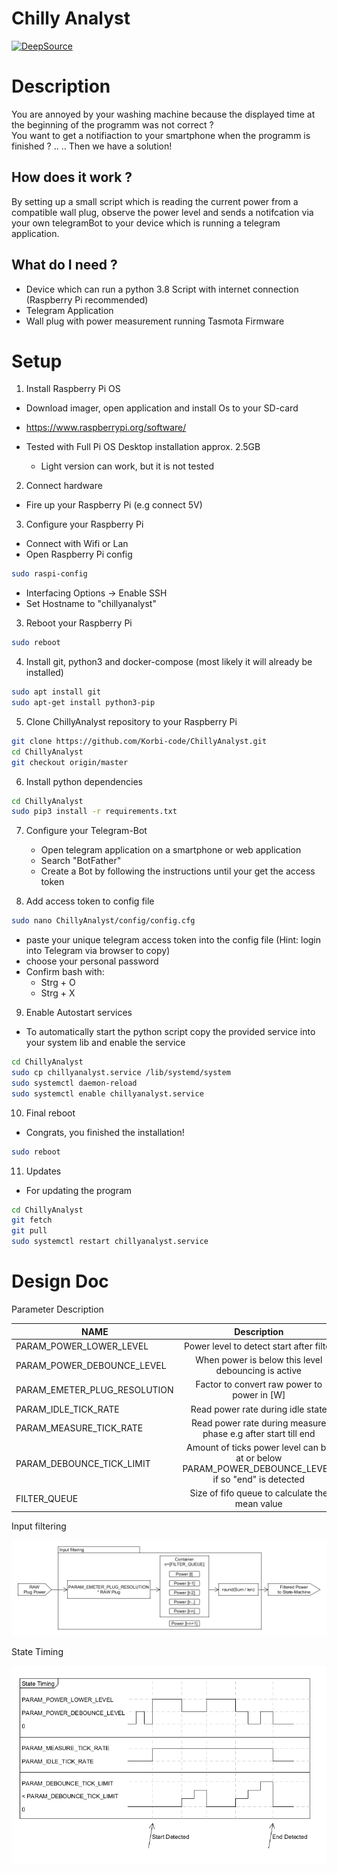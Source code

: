 # Chilly Analyst
[![DeepSource](https://static.deepsource.io/deepsource-badge-light-mini.svg)](https://deepsource.io/gh/Korbi-code/ChillyAnalyst/?ref=repository-badge)

# Description
You are annoyed by your washing machine because the displayed time at the beginning of the programm was not correct ?  
You want to get a notifiaction to your smartphone when the programm is finished ? 
..
..
Then we have a solution!  

## How does it work ? 
By setting up a small script which is reading the current power from a compatible wall plug, observe the power level and sends a notifcation via your own telegramBot to your device which is running a telegram application. 

## What do I need ? 
- Device which can run a python 3.8 Script with internet connection (Raspberry Pi recommended) 
- Telegram Application
- Wall plug with power measurement running Tasmota Firmware

# Setup

1. Install Raspberry Pi OS
- Download imager, open application and install Os to your SD-card
- https://www.raspberrypi.org/software/

- Tested with Full Pi OS Desktop installation approx. 2.5GB
    - Light version can work, but it is not tested

 
2. Connect hardware
- Fire up your Raspberry Pi (e.g connect 5V)


3. Configure your Raspberry Pi
 - Connect with Wifi or Lan
 - Open Raspberry Pi config    
```bash
sudo raspi-config
```
 - Interfacing Options -> Enable SSH
 - Set Hostname to "chillyanalyst"

3. Reboot your Raspberry Pi
```bash
sudo reboot
```   

4. Install git, python3 and docker-compose (most likely it will already be installed)
```bash
sudo apt install git 
sudo apt-get install python3-pip
``` 


5. Clone ChillyAnalyst repository to your Raspberry Pi
```bash
git clone https://github.com/Korbi-code/ChillyAnalyst.git
cd ChillyAnalyst
git checkout origin/master
```   

6. Install python dependencies
```bash
cd ChillyAnalyst
sudo pip3 install -r requirements.txt
```     

7. Configure your Telegram-Bot 
    - Open telegram application on a smartphone or web application
    - Search "BotFather"
    - Create a Bot by following the instructions until your get the access token
    
    
8. Add access token to config file
```bash
sudo nano ChillyAnalyst/config/config.cfg
```   
- paste your unique telegram access token into the config file (Hint: login into Telegram via browser to copy)
- choose your personal password 
- Confirm bash with:
    - Strg + O 
    - Strg + X

9. Enable Autostart services
- To automatically start the python script copy the provided service into your system lib and enable the service
```bash
cd ChillyAnalyst
sudo cp chillyanalyst.service /lib/systemd/system
sudo systemctl daemon-reload
sudo systemctl enable chillyanalyst.service
```  

10. Final reboot

- Congrats, you finished the installation!
```bash
sudo reboot
``` 

11. Updates

- For updating the program  
```bash
cd ChillyAnalyst
git fetch
git pull
sudo systemctl restart chillyanalyst.service
``` 

# Design Doc

Parameter Description

| NAME          | Description   
| ------------- |:-------------:|
| PARAM_POWER_LOWER_LEVEL         | Power level to detect start after filter
| PARAM_POWER_DEBOUNCE_LEVEL      | When power is below this level debouncing is active    
| PARAM_EMETER_PLUG_RESOLUTION    | Factor to convert raw power to power in [W]  
| PARAM_IDLE_TICK_RATE            | Read power rate during idle state      
| PARAM_MEASURE_TICK_RATE         | Read power rate during measure phase e.g after start till end     
| PARAM_DEBOUNCE_TICK_LIMIT       | Amount of ticks power level can be at or below PARAM_POWER_DEBOUNCE_LEVEL, if so "end" is detected       
| FILTER_QUEUE                    | Size of fifo queue to calculate the mean value 


Input filtering

![Alt text](doc/Input.png?raw=true "Input Filter")


State Timing

![Alt text](doc/StateTiming.png?raw=true "State Timing")
